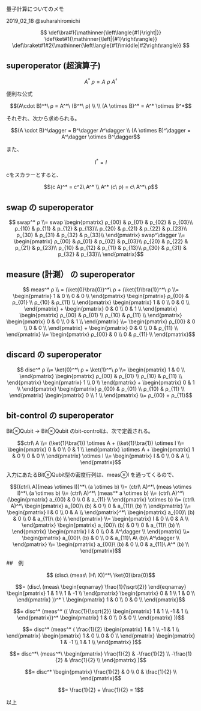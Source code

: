 量子計算についてのメモ

2019_02_18 @suharahiromichi 

$$
\def\bra#1{\mathinner{\left\langle{#1}\right|}}
\def\ket#1{\mathinner{\left|{#1}\right\rangle}}
\def\braket#1#2{\mathinner{\left\langle{#1}\middle|#2\right\rangle}}
$$

## superoperator (超演算子)

```math
A^*\ ρ = A\ ρ\ A^\dagger
```

便利な公式

```math
(A\cdot B)^*\ ρ = A^*\ (B^*\ ρ)

\\
\\

(A \otimes B)^* = A^* \otimes B^*
```

それぞれ、次から求められる。

```math
(A \cdot B)^\dagger = B^\dagger A^\dagger
\\
(A \otimes B)^\dagger = A^\dagger \otimes B^\dagger
```

また、

```math
I^* = I
```

cをスカラーとすると、

```math
(c A)^* = c^2\ A^*
\\
A^* (c\ ρ) = c\ A^*\ ρ
```

## swap の superoperator

```math

swap^* ρ
\\=
swap
\begin{pmatrix}
ρ_{00} & ρ_{01} & p_{02} & p_{03}\\
ρ_{10} & ρ_{11} & p_{12} & p_{13}\\
ρ_{20} & ρ_{21} & p_{22} & p_{23}\\
ρ_{30} & ρ_{31} & p_{32} & p_{33}\\
\end{pmatrix}
swap^\dagger
\\=
\begin{pmatrix}
ρ_{00} & ρ_{01} & p_{02} & p_{03}\\
ρ_{20} & ρ_{22} & p_{21} & p_{23}\\
ρ_{10} & ρ_{12} & p_{11} & p_{13}\\
ρ_{30} & ρ_{31} & p_{32} & p_{33}\\
\end{pmatrix}
```

## measure (計測） の superoperator

```math

meas^* ρ
\\
=
(\ket{0}\bra{0})^*\ ρ
+
(\ket{1}\bra{1})^*\ ρ
\\=
\begin{pmatrix}
1 & 0 \\
0 & 0 \\
\end{pmatrix}
\begin{pmatrix}
ρ_{00} & ρ_{01} \\
ρ_{10} & ρ_{11} \\
\end{pmatrix}
\begin{pmatrix}
1 & 0 \\
0 & 0 \\
\end{pmatrix}
+
\begin{pmatrix}
0 & 0 \\
0 & 1 \\
\end{pmatrix}
\begin{pmatrix}
ρ_{00} & ρ_{01} \\
ρ_{10} & ρ_{11} \\
\end{pmatrix}
\begin{pmatrix}
0 & 0 \\
0 & 1 \\
\end{pmatrix}
\\=
\begin{pmatrix}
ρ_{00} & 0 \\
0 & 0 \\
\end{pmatrix}
+
\begin{pmatrix}
0 & 0 \\
0 & ρ_{11} \\
\end{pmatrix}
\\=
\begin{pmatrix}
ρ_{00} & 0 \\
0 & ρ_{11} \\
\end{pmatrix}
```

## discard の superoperator

```math

disc^* ρ
\\=
\ket{0}^*\ ρ + \ket{1}^*\ ρ
\\=
\begin{pmatrix}
1 & 0 \\
\end{pmatrix}
\begin{pmatrix}
ρ_{00} & ρ_{01} \\
ρ_{10} & ρ_{11} \\
\end{pmatrix}
\begin{pmatrix}
1 \\
0 \\
\end{pmatrix}
+
\begin{pmatrix}
0 & 1 \\
\end{pmatrix}
\begin{pmatrix}
ρ_{00} & ρ_{01} \\
ρ_{10} & ρ_{11} \\
\end{pmatrix}
\begin{pmatrix}
0 \\
1 \\
\end{pmatrix}
\\=
ρ_{00} + ρ_{11}
```

## bit-control の superoperator

Bit⊗Qubit -> Bit⊗Qubit のbit-controlは、次で定義される。

```math
ctrl\ A
\\=
(\ket{1}\bra{1}) \otimes A + (\ket{1}\bra{1}) \otimes I
\\=
\begin{pmatrix}
0 & 0 \\
0 & 1 \\
\end{pmatrix} \otimes A
+
\begin{pmatrix}
1 & 0 \\
0 & 0 \\
\end{pmatrix} \otimes I
\\=
\begin{pmatrix}
I & 0 \\
0 & A \\
\end{pmatrix}
```

入力にあたるBit⊗Qubit型の密度行列は、meas⊗I を通ってくるので、　

```math
((ctrl\ A)(meas \otimes I))^*\ (a \otimes b)
\\=
(ctrl\ A)^*\ (meas \otimes I)^*\ (a \otimes b)
\\=
(ctrl\ A)^*\ (meas^* a \otimes b)
\\=
(ctrl\ A)^*\ (\begin{pmatrix}
a_{00} & 0 \\
0 & a_{11} \\
\end{pmatrix} \otimes b)
\\=
(ctrl\ A)^*\ \begin{pmatrix}
a_{00}\ (b) & 0 \\
0 & a_{11}\ (b) \\
\end{pmatrix}
\\=
\begin{pmatrix}
I & 0 \\
0 & A \\
\end{pmatrix}^*\ 
\begin{pmatrix}
a_{00}\ (b) & 0 \\
0 & a_{11}\ (b) \\
\end{pmatrix}
\\=
\begin{pmatrix}
I & 0 \\
0 & A \\
\end{pmatrix}
\begin{pmatrix}
a_{00}\ (b) & 0 \\
0 & a_{11}\ (b) \\
\end{pmatrix}
\begin{pmatrix}
I & 0 \\
0 & A^\dagger \\
\end{pmatrix}
\\=
\begin{pmatrix}
a_{00}\ (b) & 0 \\
0 & a_{11}\ A\ (b)\ A^\dagger \\
\end{pmatrix}
\\=
\begin{pmatrix}
a_{00}\ (b) & 0 \\
0 & a_{11}\ A^* (b) \\
\end{pmatrix}
```

##　例

```math

(disc\ (meas\ (H\ X))^*\  \ket{0}\bra{0}
```

```math
=
(disc\ (meas\ 
\begin{eqnarray}
\frac{1}{\sqrt{2}}
\end{eqnarray}
\begin{pmatrix}
1 & 1 \\
1 & -1 \\
\end{pmatrix}
\begin{pmatrix}
0 & 1 \\
1 & 0 \\
\end{pmatrix}
))^*
\ 
\begin{pmatrix}
1 & 0 \\
0 & 0 \\
\end{pmatrix}
```

```math
=
disc^* 
(meas^*
((
\frac{1}{\sqrt{2}}
\begin{pmatrix}
1 & 1 \\
-1 & 1 \\
\end{pmatrix})^* 
\begin{pmatrix}
1 & 0 \\
0 & 0 \\
\end{pmatrix}
))
```

```math
=
disc^* 
(meas^*
(
\frac{1}{2}
\begin{pmatrix}
1 & 1 \\
-1 & 1 \\
\end{pmatrix}
\begin{pmatrix}
1 & 0 \\
0 & 0 \\
\end{pmatrix}
\begin{pmatrix}
1 & -1 \\
1 & 1 \\
\end{pmatrix}
)
```

```math
=
disc^*\ 
(meas^*\
\begin{pmatrix}
\frac{1}{2} & -\frac{1}{2} \\
-\frac{1}{2} & \frac{1}{2} \\
\end{pmatrix}
)
```

```math
=
disc^* 

\begin{pmatrix}
\frac{1}{2} & 0 \\
0 & \frac{1}{2} \\
\end{pmatrix}
```

```math
=
\frac{1}{2}
+
\frac{1}{2}
=
1
```

以上

